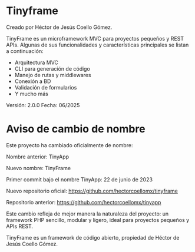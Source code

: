 # Tinyframe

Creado por Héctor de Jesús Coello Gómez.

TinyFrame es un microframework MVC para proyectos pequeños y REST APIs. Algunas de sus funcionalidades y características principales se listan a continuación:

- Arquitectura MVC
- CLI para generación de código
- Manejo de rutas y middlewares
- Conexión a BD
- Validación de formularios
- Y mucho más

Versión: 2.0.0
Fecha: 06/2025

# Aviso de cambio de nombre

Este proyecto ha cambiado oficialmente de nombre:

Nombre anterior: TinyApp

Nuevo nombre: TinyFrame

Primer commit bajo el nombre TinyApp: 22 de junio de 2023

Nuevo repositorio oficial: https://github.com/hectorcoellomx/tinyframe

Repositorio anterior: https://github.com/hectorcoellomx/tinyapp

Este cambio refleja de mejor manera la naturaleza del proyecto: un framework PHP sencillo, modular y ligero, ideal para proyectos pequeños y APIs REST.

TinyFrame es un framework de código abierto, propiedad de Héctor de Jesús Coello Gómez.